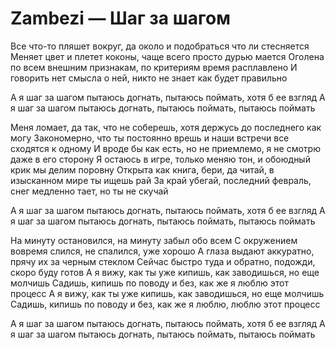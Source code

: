 # Zambezi — Шаг за шагом

Все что-то пляшет вокруг, да около и подобраться что ли стесняется
Меняет цвет и плетет коконы, чаще всего просто дурью мается
Оголена по всем внешним признакам, по критериям время расплавлено
И говорить нет смысла о ней, никто не знает как будет правильно

А я шаг за шагом пытаюсь догнать, пытаюсь поймать, хотя б ее взгляд
А я шаг за шагом пытаюсь догнать, пытаюсь поймать, пытаюсь поймать

Меня ломает, да так, что не соберешь, хотя держусь до последнего как могу
Закономерно, что ты постоянно врешь и наши встречи все сходятся к одному
И вроде бы как есть, но не приемлемо, я не смотрю даже в его сторону
Я остаюсь в игре, только меняю тон, и обоюдный крик мы делим поровну
Открыта как книга, бери, да читай, в изысканном мире ты ищешь рай
За край убегай, последний февраль, снег медленно тает, но ты не скучай

А я шаг за шагом пытаюсь догнать, пытаюсь поймать, хотя б ее взгляд
А я шаг за шагом пытаюсь догнать, пытаюсь поймать, пытаюсь поймать

На минуту остановился, на минуту забыл обо всем
С окружением вовремя слился, не спалился, уже хорошо
А глаза выдают аккуратно, прячу их за черным стеклом
Сейчас быстро туда и обратно, подожди, скоро буду готов
А я вижу, как ты уже кипишь, как заводишься, но еще молчишь
Садишь, кипишь по поводу и без, как же я люблю этот процесс
А я вижу, как ты уже кипишь, как заводишься, но еще молчишь
Садишь, кипишь по поводу и без, как же я люблю, люблю этот процесс

А я шаг за шагом пытаюсь догнать, пытаюсь поймать, хотя б ее взгляд
А я шаг за шагом пытаюсь догнать, пытаюсь поймать, пытаюсь поймать
